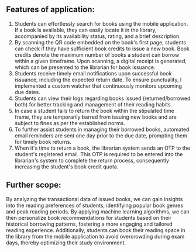 ## Features of application:
1) Students can effortlessly search for books using the mobile application. If a book is available, they can easily locate it in the library, accompanied by its availability status, rating, and a brief description.
2) By scanning the QR code embedded on the book's first page, students can check if they have sufficient book credits to issue a new book. Book credits denote the maximum number of books a student can borrow within a given timeframe. Upon scanning, a digital receipt is generated, which can be presented to the librarian for book issuance.
3) Students receive timely email notifications upon successful book issuance, including the expected return date. To ensure punctuality, I implemented a custom watcher that continuously monitors upcoming due dates.
4) Students can view their logs regarding books issued (returned/borrowed both) for better tracking and management of their reading habits.
5) In case a student fails to return the book within the stipulated time frame, they are temporarily barred from issuing new books and are subject to fines as per the established norms.
6) To further assist students in managing their borrowed books, automated email reminders are sent one day prior to the due date, prompting them for timely book returns.
7) When it's time to return a book, the librarian system sends an OTP to the student's registered email. This OTP is required to be entered into the librarian's system to complete the return process, consequently increasing the student's book credit quota.

## Further scope:
By analyzing the transactional data of issued books, we can gain insights into the reading preferences of students, identifying popular book genres and peak reading periods. By applying machine learning algorithms, we can then personalize book recommendations for students based on their historical borrowing patterns, fostering a more engaging and tailored reading experience. Additionally, students can book their reading space in the library from the mobile application to avoid overcrowding during exam days, thereby optimizing their study environment.
